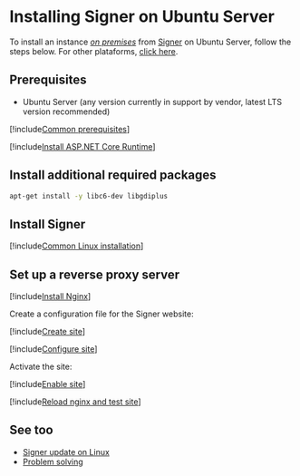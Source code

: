 ﻿# Installing Signer on Ubuntu Server

To install an instance [*on premises*](../index.md) from [Signer](../../index.md) on Ubuntu Server, follow the steps below. For other plataforms, [click here](../index.md).

<!--
[!include[See the planning](../includes/see-planning.md)]
-->

## Prerequisites

* Ubuntu Server (any version currently in support by vendor, latest LTS version recommended)

[!include[Common prerequisites](../includes/common-requisites.md)]

[!include[Install ASP.NET Core Runtime](../../../includes/linux/ubuntu/install-aspnetcore-60.md)]

## Install additional required packages

```bash
apt-get install -y libc6-dev libgdiplus
```

## Install Signer

[!include[Common Linux installation](includes/common-linux-install.md)]

## Set up a reverse proxy server

[!include[Install Nginx](../../../includes/linux/ubuntu/install-nginx.md)]

Create a configuration file for the Signer website:

[!include[Create site](../../../../../includes/signer/ubuntu/create-site.md)]

[!include[Configure site](includes/configure-site.md)]

Activate the site:

[!include[Enable site](../../../../../includes/signer/ubuntu/enable-site.md)]

[!include[Reload nginx and test site](includes/reload-and-test.md)]

## See too

* [Signer update on Linux](update.md)
* [Problem solving](troubleshoot/index.md)